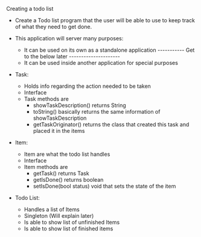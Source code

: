 Creating a todo list

- Create a Todo list program that the user will be able to use to keep track of what they need to get done. 
- This application will server many purposes:
    - It can be used on its own as a standalone application 
    ----------- Get to the below later ---------------------
    - It can be used inside another application for special purposes

- Task:
    - Holds info regarding the action needed to be taken
    - Interface
    - Task methods are
        - showTaskDescription() returns String
        - toString() basically returns the same information of showTaskDescription
        - getTaskOriginator() returns the class that created this task and placed it in the items

- Item: 
    - Item are what the todo list handles
    - Interface
    - Item methods are
        - getTask() returns Task
        - getIsDone() returns boolean
        - setIsDone(bool status) void that sets the state of the item 

- Todo List: 
    - Handles a list of Items 
    - Singleton (Will explain later)
    - Is able to show list of unfinished Items
    - Is able to show list of finished items


